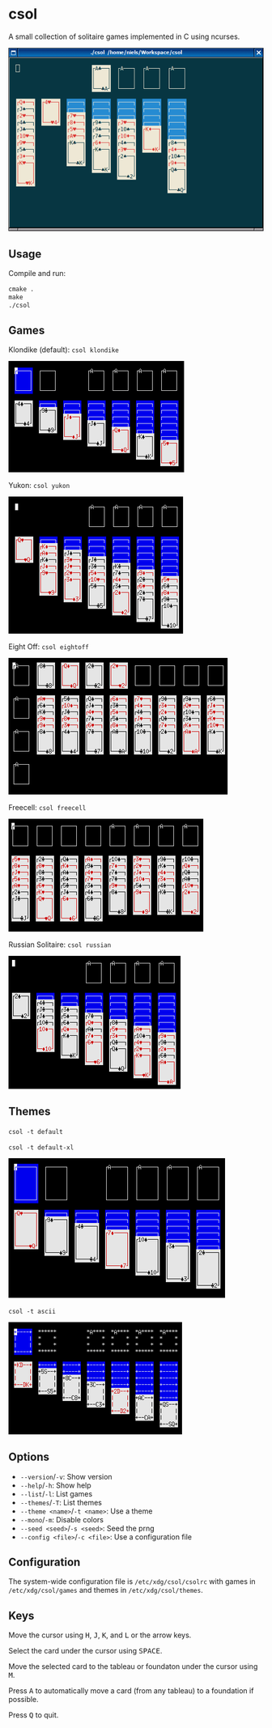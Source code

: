 # csol

A small collection of solitaire games implemented in C using ncurses.

![csol](csol.png)

## Usage

Compile and run:
```
cmake .
make
./csol
```

## Games

Klondike (default): `csol klondike`

![Klondike](games/klondike.png)

Yukon: `csol yukon`

![Yukon](games/yukon.png)

Eight Off: `csol eightoff`

![Eight Off](games/eightoff.png)

Freecell: `csol freecell`

![Freecell](games/freecell.png)

Russian Solitaire: `csol russian`

![Russian Solitaire](games/russian.png)

## Themes

`csol -t default`

`csol -t default-xl`

![default-xl](themes/default-xl.png)

`csol -t ascii`

![ascii](themes/ascii.png)

## Options

* `--version`/`-v`: Show version
* `--help`/`-h`: Show help
* `--list`/`-l`: List games
* `--themes`/`-T`: List themes
* `--theme <name>`/`-t <name>`: Use a theme
* `--mono`/`-m`: Disable colors
* `--seed <seed>`/`-s <seed>`: Seed the prng
* `--config <file>`/`-c <file>`: Use a configuration file

## Configuration

The system-wide configuration file is `/etc/xdg/csol/csolrc` with games in `/etc/xdg/csol/games` and themes in `/etc/xdg/csol/themes`.

## Keys

Move the cursor using <kbd>H</kbd>, <kbd>J</kbd>, <kbd>K</kbd>, and <kbd>L</kbd> or the arrow keys.

Select the card under the cursor using <kbd>SPACE</kbd>.

Move the selected card to the tableau or foundaton under the cursor using <kbd>M</kbd>.

Press <kbd>A</kbd> to automatically move a card (from any tableau) to a foundation if possible.

Press <kbd>Q</kbd> to quit.

